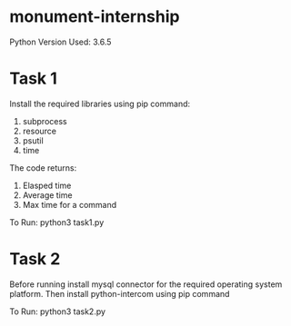 # monument-internship

Python Version Used: 3.6.5

# Task 1

Install the required libraries using pip command:
1. subprocess
2. resource
3. psutil
4. time

The code returns:
1. Elasped time
2. Average time
3. Max time for a command

To Run:
python3 task1.py

# Task 2

Before running install mysql connector for the required operating
system platform. Then install python-intercom using pip command

To Run:
python3 task2.py